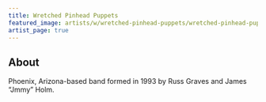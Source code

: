 ```yaml
---
title: Wretched Pinhead Puppets
featured_image: artists/w/wretched-pinhead-puppets/wretched-pinhead-puppets.jpg
artist_page: true
---
```

## About

Phoenix, Arizona-based band formed in 1993 by Russ Graves and James “Jmmy” Holm.

